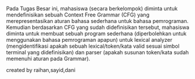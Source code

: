 Pada Tugas Besar ini, mahasiswa (secara berkelompok) diminta untuk mendefinisikan sebuah Context Free Grammar (CFG) yang merepresentasikan aturan bahasa sederhana untuk bahasa pemrograman. Kemudian berdasarkan CFG yang sudah didefinisikan tersebut, mahasiswa diminta untuk membuat sebuah program sederhana (diperbolehkan untuk menggunakan bahasa pemrograman apapun) untuk lexical analyzer (mengidentifikasi apakah sebuah lexical/token/kata valid sesuai simbol terminal yang didefinisikan) dan parser (apakah susunan token/kata sudah memenuhi aturan pada Grammar). 

created by raihan,sayid,dani
